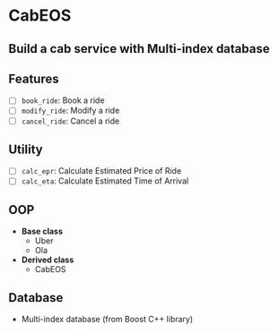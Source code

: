 # CabEOS
## Build a cab service with Multi-index database

## Features
* [ ] `book_ride`: Book a ride
* [ ] `modify_ride`: Modify a ride
* [ ] `cancel_ride`: Cancel a ride

## Utility
* [ ] `calc_epr`: Calculate Estimated Price of Ride
* [ ] `calc_eta`: Calculate Estimated Time of Arrival

## OOP
* __Base class__
	- Uber
	- Ola
* __Derived class__
	- CabEOS

## Database
* Multi-index database (from Boost C++ library)